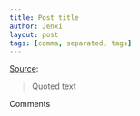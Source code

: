 ```yaml
---
title: Post title
author: Jenxi
layout: post
tags: [comma, separated, tags]
---
```

[Source](/url/):

> Quoted text

Comments